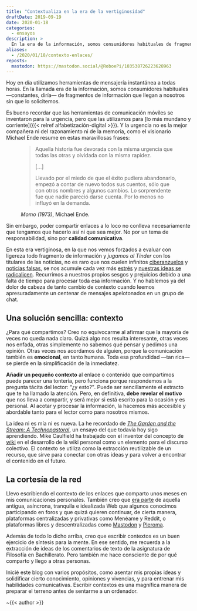 ```yaml
---
title: "Contextualiza en la era de la vertiginosidad"
draftDate: 2019-09-19
date: 2020-01-18
categories:
  - ensayos
description: >
  En la era de la información, somos consumidores habituales de fragmentos de información instantáneos, pero no solicitados ni urgentes. Como emisores de medios sociales, podemos contribuír a una comunicación de mayor calidad.
aliases:
  - /2020/01/18/contexto-enlaces/
reposts:
  mastodon: https://mastodon.social/@RoboePi/103538726223628963
---
```


Hoy en día utilizamos herramientas de mensajería instantánea a todas horas. En la llamada era de la información, somos consumidores habituales &mdash;constantes, diría&mdash; de fragmentos de información que llegan a nosotros sin que lo solicitemos.

Es bueno recordar que las herramientas de comunicación móviles se inventaron para la urgencia, pero que las utilizamos para [lo más mundano y corriente]({{< relref alfabetización-digital >}}). Y la urgencia no es la mejor compañera ni del razonamiento ni de la memoria, como el visionario Michael Ende resume en estas maravillosas frases:

<figure>

> Aquella historia fue devorada con la misma urgencia que todas las otras y olvidada con la misma rapidez.
>
> [&hellip;]
>
> Llevado por el miedo de que el éxito pudiera abandonarlo, empezó a contar de nuevo todos sus cuentos, sólo que con otros nombres y algunos cambios. Lo sorprendente fue que nadie pareció darse cuenta. Por lo menos no influyó en la demanda.

<footer>
  <cite>Momo (1973)</cite>, Michael Ende.
</footer>

</figure>

Sin embargo, poder compartir enlaces a lo loco no conlleva necesariamente que tengamos que hacerlo así ni que sea mejor. No por un tema de responsabilidad, sino por **calidad comunicativa**.

En esta era vertiginosa, en la que nos vemos forzados a evaluar con ligereza todo fragmento de información y _jugamos al Tinder_ con los titulares de las noticias, no es raro que nos cuelen infinitos [ciberanzuelos](https://es.wikipedia.org/wiki/Clickbait) y [noticias falsas](https://es.wikipedia.org/wiki/Posverdad), se nos acumule cada vez más [estrés](https://es.wikipedia.org/wiki/Síndrome_FOMO) y [nuestras ideas se radicalicen](https://es.wikipedia.org/wiki/Sesgo_de_confirmación). Recurrimos a nuestros propios sesgos y prejuicios debido a una falta de tiempo para procesar toda esa información. Y no hablemos ya del dolor de cabeza de tanto cambio de contexto cuando leemos apresuradamente un centenar de mensajes apelotonados en un grupo de chat.


## Una solución sencilla: contexto

¿Para qué compartimos? Creo no equivocarme al afirmar que la mayoría de veces no queda nada claro. Quizá algo nos resulta interesante, otras veces nos enfada, otras simplemente no sabemos qué pensar y pedimos una opinión. Otras veces nos acordamos de alguien, porque la comunicación también es **emocional**, en tanto humana. Toda esa profundidad &mdash;tan rica&mdash; se pierde en la simplificación de la inmediatez.

**Añadir un pequeño contexto** al enlace o contenido que compartimos puede parecer una tontería, pero funciona porque respondemos a la pregunta tácita del lector: <q>¿y esto?</q>. Puede ser sencillamente el extracto que te ha llamado la atención. Pero, en definitiva, **debe revelar el motivo** que nos lleva a compartir, y será mejor si está escrito para la ocasión y es personal. Al acotar y procesar la información, la hacemos más accesible y abordable tanto para el lector como para nosotros mismos.

La idea ni es mía ni es nueva. La he recordado de [_The Garden and the Stream: A Technopastoral_](https://hapgood.us/2015/10/17/the-garden-and-the-stream-a-technopastoral/), un ensayo del que todavía hoy sigo aprendiendo. Mike Caulfield ha trabajado con el inventor del concepto de [wiki](https://es.wikipedia.org/wiki/Wiki) en el desarrollo de la wiki personal como un elemento para el discurso colectivo. El contexto se utiliza como la extracción reutilizable de un recurso, que sirve para conectar con otras ideas y para volver a encontrar el contenido en el futuro. 


## La cortesía de la red

Llevo escribiendo el contexto de los enlaces que comparto unos meses en mis comunicaciones personales. También creo que [era parte](https://es.wikipedia.org/wiki/Netiqueta) de aquella antigua, asíncrona, tranquila e idealizada Web que algunos conocimos participando en foros y que quizá quieren continuar, de cierta manera, plataformas centralizadas y privativas como Menéame y Reddit, o plataformas libres y descentralizadas como [Mastodon](https://joinmastodon.org/) y [Pleroma](https://pleroma.social/).

Además de todo lo dicho arriba, creo que escribir contextos es un buen ejercicio de síntesis para la mente. En ese sentido, me recuerda a la extracción de ideas de los comentarios de texto de la asignatura de Filosofía en Bachillerato. Pero también me hace consciente de por qué comparto y llego a otras personas.

Inicié este blog con varios propósitos, como asentar mis propias ideas y solidificar cierto conocimiento, opiniones y vivencias, y para entrenar mis habilidades comunicativas. Escribir contextos es una magnífica manera de preparar el terreno antes de sentarme a un ordenador.


~{{< author >}}